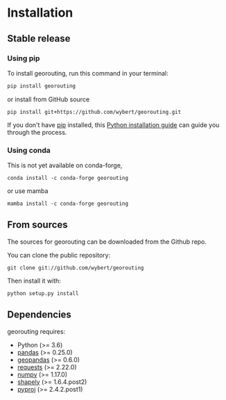 # Installation

## Stable release

### Using pip


To install georouting, run this command in your terminal:

```bash
pip install georouting
```

or install from GitHub source

```
pip install git+https://github.com/wybert/georouting.git
```


If you don't have [pip](https://pip.pypa.io) installed, this [Python installation guide](http://docs.python-guide.org/en/latest/starting/installation/) can guide you through the process.

### Using conda

This is not yet available on conda-forge,

```
conda install -c conda-forge georouting
```

or use mamba

```
mamba install -c conda-forge georouting
```


## From sources

The sources for georouting can be downloaded from the Github repo.

You can clone the public repository:

```
git clone git://github.com/wybert/georouting
```

Then install it with:

```
python setup.py install
```

## Dependencies

georouting requires:

-   Python (>= 3.6)
-   [pandas](https://pandas.pydata.org/) (>= 0.25.0)
-   [geopandas](https://geopandas.org/) (>= 0.6.0)
-   [requests](https://requests.readthedocs.io/en/master/) (>= 2.22.0)
-   [numpy](https://numpy.org/) (>= 1.17.0)
-   [shapely](https://shapely.readthedocs.io/en/stable/) (>= 1.6.4.post2)
-   [pyproj](https://pyproj4.github.io/pyproj/stable/) (>= 2.4.2.post1)

